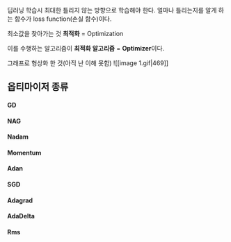 딥러닝 학습시 최대한 틀리지 않는 방향으로 학습해야 한다.
얼마나 틀리는지를 알게 하는 함수가 loss function(손실 함수)이다.

최소값을 찾아가는 것 **최적화** = Optimization

이를 수행하는 알고리즘이 **최적화 알고리즘** = **Optimizer**이다.

그래프로 형상화 한 것(아직 난 이해 못함)
![[image 1.gif|469]]
## 옵티마이저 종류
#### GD
#### NAG
#### Nadam
#### Momentum
#### Adan
#### SGD
#### Adagrad
#### AdaDelta

#### Rms

